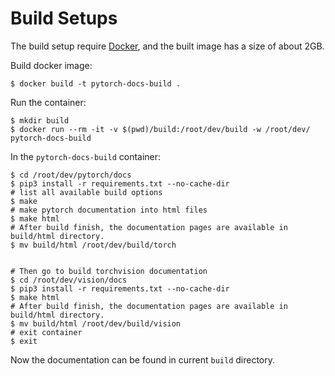 # Build Setups

The build setup require [Docker](https://docker.com/), and the built image has a size of about 2GB.

Build docker image:

```shell
$ docker build -t pytorch-docs-build .
```

Run the container:

```shell
$ mkdir build
$ docker run --rm -it -v $(pwd)/build:/root/dev/build -w /root/dev/ pytorch-docs-build
```

In the `pytorch-docs-build` container:

```shell
$ cd /root/dev/pytorch/docs
$ pip3 install -r requirements.txt --no-cache-dir
# list all available build options
$ make
# make pytorch documentation into html files
$ make html
# After build finish, the documentation pages are available in build/html directory.
$ mv build/html /root/dev/build/torch


# Then go to build torchvision documentation
$ cd /root/dev/vision/docs
$ pip3 install -r requirements.txt --no-cache-dir
$ make html
# After build finish, the documentation pages are available in build/html directory.
$ mv build/html /root/dev/build/vision
# exit container
$ exit
```

Now the documentation can be found in current `build` directory.